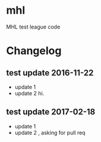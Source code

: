 # mhl
MHL test league code

# Changelog

## test update 2016-11-22
- update 1
- update 2
  hi.
  
## test update 2017-02-18
- update 1
- update 2 , asking for pull req


